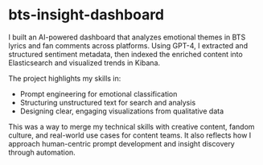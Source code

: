 # bts-insight-dashboard

I built an AI-powered dashboard that analyzes emotional themes in BTS lyrics and fan comments across platforms. Using GPT-4, I extracted and structured sentiment metadata, then indexed the enriched content into Elasticsearch and visualized trends in Kibana.

The project highlights my skills in:

- Prompt engineering for emotional classification
- Structuring unstructured text for search and analysis
- Designing clear, engaging visualizations from qualitative data

This was a way to merge my technical skills with creative content, fandom culture, and real-world use cases for content teams. It also reflects how I approach human-centric prompt development and insight discovery through automation.
